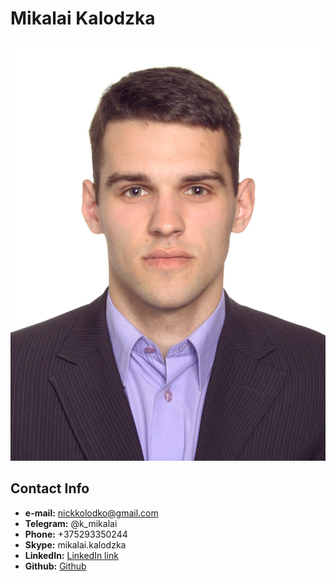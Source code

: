 # Mikalai Kalodzka
![My foto](IMG_1909-1.jpg)

## Contact Info

* **e-mail:** nickkolodko@gmail.com
* **Telegram:** @k_mikalai
* **Phone:** +375293350244
* **Skype:** mikalai.kalodzka
* **LinkedIn:** [LinkedIn link](https://www.linkedin.com/in/mikalai-kalodzka-790278210/)
* **Github:** [Github](https://github.com/MikalaiKalodzka)
